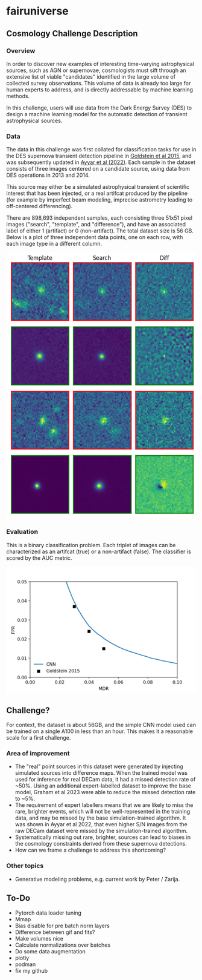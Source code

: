 # fairuniverse 

## Cosmology Challenge Description

### Overview

In order to discover new examples of interesting time-varying astrophysical sources, such as AGN or supernovae, cosmologists must sift through an extensive list of viable "candidates" identified in the large volume of collected survey observations. This volume of data is already too large for human experts to address, and is directly addressable by machine learning methods.

In this challenge, users will use data from the Dark Energy Survey (DES) to design a machine learning model for the automatic detection of transient astrophysical sources.

### Data 

The data in this challenge was first collated for classification tasks for use in the DES supernova transient detection pipeline in [Goldstein et al 2015](https://arxiv.org/abs/1504.02936), and was subsequently updated in [Ayyar et al (2022)](https://arxiv.org/abs/2203.09908). Each sample in the dataset consists of three images centered on a candidate source, using data from DES operations in 2013 and 2014. 

This source may either be a simulated astrophysical transient of scientific interest that has been injected, or a real artifcat produced by the pipeline (for example by imperfect beam modeling, imprecise astrometry leading to off-centered differencing). 

There are 898,693 independent samples, each consisting three 51x51 pixel images ("search", "template", and "difference"), and have an associated label of either 1 (artifact) or 0 (non-artifact). The total dataset size is 56 GB. Below is a plot of three independent data points, one on each row, with each image type in a different column. 

![](example_plot.png)

### Evaluation

This is a binary classification problem. Each triplet of images can be characterized as an artifcat (true) or a non-artifact (false). The classifier is scored by the AUC metric. 

![](fpt_mdr.png)

## Challenge?

For context, the dataset is about 56GB, and the simple CNN model used can be trained on a single A100 in less than an hour. This makes it a reasonable scale for a first challenge. 

### Area of improvement

- The "real" point sources in this dataset were generated by injecting simulated sources into difference maps. When the trained model was used for inference for real DECam data, it had a missed detection rate of ~50%. Using an additional expert-labelled dataset to improve the base model, Graham et al 2023 were able to reduce the missed detection rate to ~5%. 
- The requirement of expert labellers means that we are likely to miss the rare, brighter events, which will not be well-represented in the training data, and may be missed by the base simulation-trained algorithm. It was shown in Ayyar et al 2022, that even higher S/N images from the raw DECam dataset were missed by the simulation-trained algorithm. 
- Systematically missing out rare, brighter, sources can lead to biases in the cosmology constraints derived from these supernova detections. 
- How can we frame a challenge to address this shortcoming? 

### Other topics 

- Generative modeling problems, e.g. current work by Peter / Zarija.


## To-Do 

- Pytorch data loader tuning 
- Mmap 
- Bias disable for pre batch norm layers 
- Difference between gif and fits?
- Make volumes nice 
- Calculate normalizations over batches 
- Do some data augmentation
- plotly
- podman
- fix my github